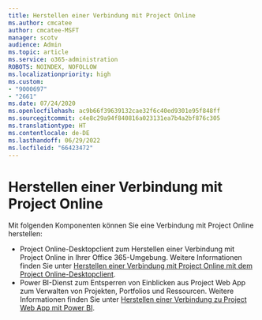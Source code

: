 ```yaml
---
title: Herstellen einer Verbindung mit Project Online
ms.author: cmcatee
author: cmcatee-MSFT
manager: scotv
audience: Admin
ms.topic: article
ms.service: o365-administration
ROBOTS: NOINDEX, NOFOLLOW
ms.localizationpriority: high
ms.custom:
- "9000697"
- "2661"
ms.date: 07/24/2020
ms.openlocfilehash: ac9b66f39639132cae32f6c40ed9301e95f848ff
ms.sourcegitcommit: c4e8c29a94f840816a023131ea7b4a2bf876c305
ms.translationtype: HT
ms.contentlocale: de-DE
ms.lasthandoff: 06/29/2022
ms.locfileid: "66423472"
---
```

# <a name="connect-to-project-online"></a>Herstellen einer Verbindung mit Project Online

Mit folgenden Komponenten können Sie eine Verbindung mit Project Online herstellen:

- Project Online-Desktopclient zum Herstellen einer Verbindung mit Project Online in Ihrer Office 365-Umgebung. Weitere Informationen finden Sie unter [Herstellen einer Verbindung mit Project Online mit dem Project Online-Desktopclient](https://docs.microsoft.com/projectonline/connect-to-project-online-with-the-project-online-desktop-client).  
- Power BI-Dienst zum Entsperren von Einblicken aus Project Web App zum Verwalten von Projekten, Portfolios und Ressourcen. Weitere Informationen finden Sie unter [Herstellen einer Verbindung zu Project Web App mit Power BI](https://docs.microsoft.com/power-bi/connect-data/service-connect-to-project-online).  